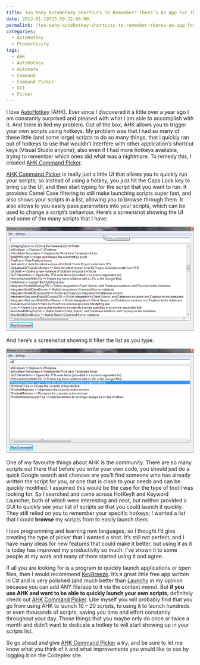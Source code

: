 ```yaml
---
title: Too Many AutoHotkey Shortcuts To Remember? There’s An App For That!
date: 2013-01-19T15:59:22-06:00
permalink: /too-many-autohotkey-shortcuts-to-remember-theres-an-app-for-that/
categories:
  - AutoHotkey
  - Productivity
tags:
  - AHK
  - AutoHotkey
  - Automate
  - Command
  - Command Picker
  - GUI
  - Picker
---
```


I love [AutoHotkey](http://www.autohotkey.com/) (AHK). Ever since I discovered it a little over a year ago I am constantly surprised and pleased with what I am able to accomplish with it. And there in lied my problem. Out of the box, AHK allows you to trigger your own scripts using hotkeys. My problem was that I had so many of these little (and some large) scripts to do so many things, that i quickly ran out of hotkeys to use that wouldn’t interfere with other application’s shortcut keys (Visual Studio anyone); also even if I had more hotkeys available, trying to remember which ones did what was a nightmare. To remedy this, I created [AHK Command Picker](http://ahkcommandpicker.codeplex.com/).

[AHK Command Picker](http://ahkcommandpicker.codeplex.com/) is really just a little UI that allows you to quickly run your scripts; so instead of using a hotkey, you just hit the Caps Lock key to bring up the UI, and then start typing for the script that you want to run. It provides Camel Case filtering to still make launching scripts super fast, and also shows your scripts in a list, allowing you to browse through them. It also allows to you easily pass parameters into your scripts, which can be used to change a script’s behaviour. Here’s a screenshot showing the UI and some of the many scripts that I have:

![AHKCommandPicker-AllCommands](/assets/Posts/2013/01/ahkcommandpicker-allcommands.png)

And here’s a screenshot showing it filter the list as you type:

![AHKCommandPicker-FilteredCommands](/assets/Posts/2013/01/ahkcommandpicker-filteredcommands.png)

One of my favourite things about AHK is the community. There are so many scripts out there that before you write your own code, you should just do a quick Google search and chances are you’ll find someone who has already written the script for you, or one that is close to your needs and can be quickly modified. I assumed this would be the case for the type of tool I was looking for. So I searched and came across HotKeyIt and Keyword Launcher, both of which were interesting and neat, but neither provided a GUI to quickly see your list of scripts so that you could launch it quickly. They still relied on you to remember your specific hotkeys; I wanted a list that I could __browse__ my scripts from to easily launch them.

I love programming and learning new languages, so I thought I’d give creating the type of picker that I wanted a shot. It’s still not perfect, and I have many ideas for new features that could make it better, but using it as it is today has improved my productivity so much. I’ve shown it to some people at my work and many of them started using it and agree.

If all you are looking for is a program to quickly launch applications or open files, then I would recommend [KeyBreeze](http://www.keybreeze.com/). It’s a great little free app written in C# and is very polished (and much better than [Launchy](http://www.launchy.net/) in my opinion because you can add ANY file/app to it via the context menu). But __if you use AHK and want to be able to quickly launch your own scripts__, definitely check out [AHK Command Picker](http://ahkcommandpicker.codeplex.com/). Like myself you will probably find that you go from using AHK to launch 10 – 20 scripts, to using it to launch hundreds or even thousands of scripts, saving you time and effort constantly throughout your day. Those things that you maybe only do once or twice a month and didn’t want to dedicate a hotkey to will start showing up in your scripts list.

So go ahead and give [AHK Command Picker](http://ahkcommandpicker.codeplex.com/) a try, and be sure to let me know what you think of it and what improvements you would like to see by logging it on the Codeplex site.
